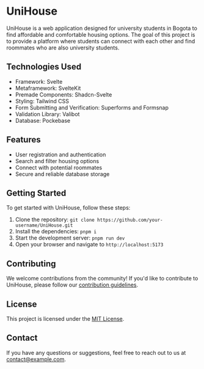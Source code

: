 # UniHouse

UniHouse is a web application designed for university students in Bogota to find affordable and comfortable housing options. The goal of this project is to provide a platform where students can connect with each other and find roommates who are also university students.

## Technologies Used

- Framework: Svelte
- Metaframework: SvelteKit
- Premade Components: Shadcn-Svelte
- Styling: Tailwind CSS
- Form Submitting and Verification: Superforms and Formsnap
- Validation Library: Valibot
- Database: Pockebase

## Features

- User registration and authentication
- Search and filter housing options
- Connect with potential roommates
- Secure and reliable database storage

## Getting Started

To get started with UniHouse, follow these steps:

1. Clone the repository: `git clone https://github.com/your-username/UniHouse.git`
2. Install the dependencies: `pnpm i`
3. Start the development server: `pnpm run dev`
4. Open your browser and navigate to `http://localhost:5173`

## Contributing

We welcome contributions from the community! If you'd like to contribute to UniHouse, please follow our [contribution guidelines](CONTRIBUTING.md).

## License

This project is licensed under the [MIT License](LICENSE).

## Contact

If you have any questions or suggestions, feel free to reach out to us at [contact@example.com](mailto:contact@example.com).
